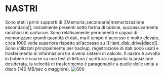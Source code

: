 # NASTRI
Sono stati i primi supporti di [[Memoria_secondaria|memorizzazione secondaria]], inizialmente presenti sotto forma di bobine, successivamente racchiusi in cartucce.
Sono relativamente permanenti e capaci di memorizzare grandi quantità di dati, ma il tempo d'accesso è molto elevato, circa 1000 volte superiore rispetto all'accesso su [[Hard_disk_drive|disco]]. Sono utilizzati principalmente per backup, registrazione di dati poco usati e trasferimento di informazioni tra diversi sistemi di calcolo.
Il nastro è avvolto in bobine e scorre su una test di lettura / scrittura: raggiunta la posizione desiderata, la velocità di trasferimento è paragonabile a quelle delle unità a disco (140 MB/sec o maggiore).
![600](nastri.png)
